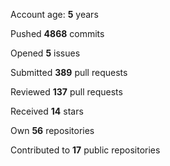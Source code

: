 Account age: **5** years

Pushed **4868** commits

Opened **5** issues

Submitted **389** pull requests

Reviewed **137** pull requests

Received **14** stars

Own **56** repositories

Contributed to **17** public repositories

